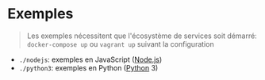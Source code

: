 # Exemples

> Les exemples nécessitent que l'écosystème de services soit démarré:
> `docker-compose up` ou `vagrant up` suivant la configuration

- `./nodejs`: exemples en JavaScript ([Node.js](https://nodejs.org/en/))
- `./python3`: exemples en Python ([Python](https://www.python.org) 3)
